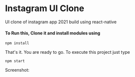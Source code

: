 # Instagram UI Clone

UI clone of instagram app 2021 build using react-native

#### To Run this, Clone it and install modules using
```
npm install
```

That's it. You are ready to go. To execute this project just type
```
npm start
```

Screenshot:
